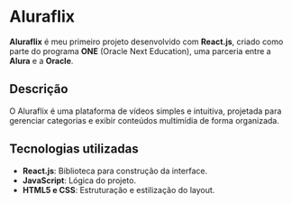 # Aluraflix

**Aluraflix** é meu primeiro projeto desenvolvido com **React.js**, criado como parte do programa **ONE** (Oracle Next Education), uma parceria entre a **Alura** e a **Oracle**.

## Descrição
O Aluraflix é uma plataforma de vídeos simples e intuitiva, projetada para gerenciar categorias e exibir conteúdos multimídia de forma organizada.

## Tecnologias utilizadas
- **React.js**: Biblioteca para construção da interface.
- **JavaScript**: Lógica do projeto.
- **HTML5 e CSS**: Estruturação e estilização do layout.
